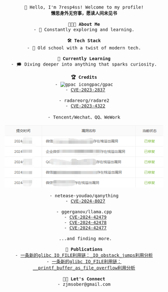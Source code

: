 <p align="center">
    <samp>
        <br>👋 Hello, I'm 7resp4ss! Welcome to my profile!
        <br><strong>懒思身外无穷事，愿读人间未见书</strong>
        <br><br><strong>👨🏻‍💻&nbsp;About Me</strong>
        <br>-&nbsp;🌱&nbsp;Constantly exploring and learning.
        <br><br><strong>🛠 Tech Stack</strong>
        <br>-&nbsp;🦕&nbsp;Old school with a twist of modern tech.
        <br><br><strong>🔧&nbsp;Currently Learning</strong>
        <br>-&nbsp;🗯️&nbsp;Diving deeper into anything that sparks curiosity.
        <br><br><strong>🏆 Credits</strong>
        <br>-&nbsp;<img src="https://avatars.githubusercontent.com/u/7303020?s=48&v=4" alt="gpac icon" style="width:16px;height:16px;">gpac/gpac
        <br>&emsp;- <a href="https://cve.mitre.org/cgi-bin/cvename.cgi?name=CVE-2023-2837">CVE-2023-2837</a>
        <br><br>-&nbsp;radareorg/radare2
        <br>&emsp;- <a href="https://cve.mitre.org/cgi-bin/cvename.cgi?name=CVE-2023-4322">CVE-2023-4322</a>
        <br><br>-&nbsp;Tencent/Wechat、QQ、WeWork
        <br>&emsp;<img src="https://github.com/7resp4ss/7resp4ss/blob/main/Images/image-0x01.png" align="center">
        <br><br>-&nbsp;netease-youdao/qanything
        <br>&emsp;- <a href="https://www.cve.org/CVERecord?id=CVE-2024-8027">CVE-2024-8027</a>
        <br><br>-&nbsp;ggerganov/llama.cpp
        <br>&emsp;- <a href="https://github.com/ggerganov/llama.cpp/security/advisories/GHSA-wcr5-566p-9cwj">CVE-2024-42479</a>
        <br>&emsp;- <a href="https://github.com/ggerganov/llama.cpp/security/advisories/GHSA-5vm9-p64x-gqw9">CVE-2024-42478</a>
        <br>&emsp;- <a href="https://github.com/ggerganov/llama.cpp/security/advisories/GHSA-mqp6-7pv6-fqjf">CVE-2024-42477</a>
        <br><br>&nbsp;...and finding more.
        <br><br><strong>📕 Publications</strong>
        <br>- <a href="https://www.cnblogs.com/7resp4ss/p/17486261.html" target="_blank">一条新的glibc IO_FILE利用链：_IO_obstack_jumps利用分析</a>
        <br>- <a href="https://bbs.kanxue.com/thread-276471.htm" target="_blank">一条新的glibc IO_FILE利用链：__printf_buffer_as_file_overflow利用分析</a>
        <br><br><strong>🤝🏻&nbsp;Let's Connect</strong>
        <br>- zjmsober@gmail.com
    </samp>
</p>
